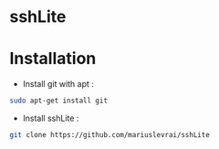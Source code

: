 # sshLite
# Installation
- Install git with apt :
```bash
sudo apt-get install git
```
- Install sshLite :
```bash
git clone https://github.com/mariuslevrai/sshLite
```
